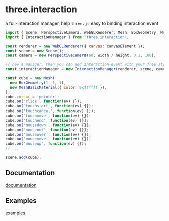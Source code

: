 # three.interaction

a full-interaction manager, help `three.js` easy to binding interaction event

```javascript
import { Scene, PerspectiveCamera, WebGLRenderer, Mesh, BoxGeometry, MeshBasicMaterial } from 'three';
import { InteractionManager } from 'three.interaction';

const renderer = new WebGLRenderer({ canvas: canvasElement });
const scene = new Scene();
const camera = new PerspectiveCamera(60, width / height, 0.1, 100);

// new a manager, then you can add interaction-event with your free style
const interactionManager = new InteractionManager(renderer, scene, camera);

const cube = new Mesh(
  new BoxGeometry(1, 1, 1),
  new MeshBasicMaterial({ color: 0xffffff }),
);
cube.cursor = 'pointer';
cube.on('click', function(ev) {});
cube.on('touchstart', function(ev) {});
cube.on('touchcancel', function(ev) {});
cube.on('touchmove', function(ev) {});
cube.on('touchend', function(ev) {});
cube.on('mousedown', function(ev) {});
cube.on('mouseout', function(ev) {});
cube.on('mouseover', function(ev) {});
cube.on('mousemove', function(ev) {});
cube.on('mouseup', function(ev) {});
// ...

scene.add(cube);

```


## Documentation
[documentation][documentation]

## Examples
[examples][examples]


[documentation]:https://jasonchen1982.github.io/three.interaction.js/docs/ "three.interaction documention page"
[examples]:https://jasonchen1982.github.io/three.interaction.js/examples/ "three.interaction examples page"
